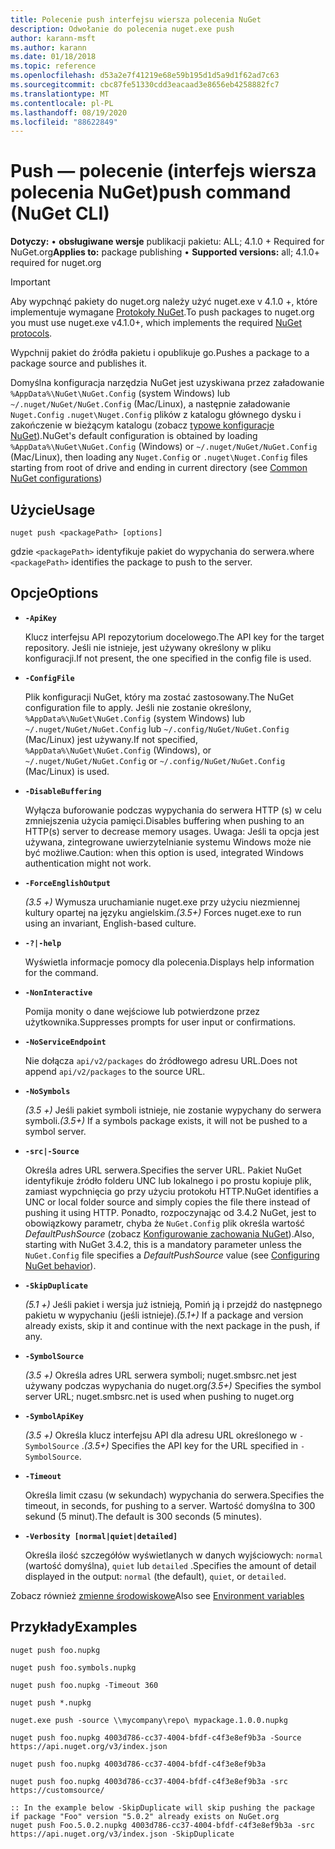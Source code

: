```yaml
---
title: Polecenie push interfejsu wiersza polecenia NuGet
description: Odwołanie do polecenia nuget.exe push
author: karann-msft
ms.author: karann
ms.date: 01/18/2018
ms.topic: reference
ms.openlocfilehash: d53a2e7f41219e68e59b195d1d5a9d1f62ad7c63
ms.sourcegitcommit: cbc87fe51330cdd3eacaad3e8656eb4258882fc7
ms.translationtype: MT
ms.contentlocale: pl-PL
ms.lasthandoff: 08/19/2020
ms.locfileid: "88622849"
---
```

# <a name="push-command-nuget-cli"></a><span data-ttu-id="9eccb-103">Push — polecenie (interfejs wiersza polecenia NuGet)</span><span class="sxs-lookup"><span data-stu-id="9eccb-103">push command (NuGet CLI)</span></span>

<span data-ttu-id="9eccb-104">**Dotyczy:** &bullet; **obsługiwane wersje** publikacji pakietu: ALL; 4.1.0 + Required for NuGet.org</span><span class="sxs-lookup"><span data-stu-id="9eccb-104">**Applies to:** package publishing &bullet; **Supported versions:** all; 4.1.0+ required for nuget.org</span></span>

> [!Important]
> <span data-ttu-id="9eccb-105">Aby wypchnąć pakiety do nuget.org należy użyć nuget.exe v 4.1.0 +, które implementuje wymagane [Protokoły NuGet](../../api/nuget-protocols.md).</span><span class="sxs-lookup"><span data-stu-id="9eccb-105">To push packages to nuget.org you must use nuget.exe v4.1.0+, which implements the required [NuGet protocols](../../api/nuget-protocols.md).</span></span>

<span data-ttu-id="9eccb-106">Wypchnij pakiet do źródła pakietu i opublikuje go.</span><span class="sxs-lookup"><span data-stu-id="9eccb-106">Pushes a package to a package source and publishes it.</span></span>

<span data-ttu-id="9eccb-107">Domyślna konfiguracja narzędzia NuGet jest uzyskiwana przez załadowanie `%AppData%\NuGet\NuGet.Config` (system Windows) lub `~/.nuget/NuGet/NuGet.Config` (Mac/Linux), a następnie załadowanie `Nuget.Config` `.nuget\Nuget.Config` plików z katalogu głównego dysku i zakończenie w bieżącym katalogu (zobacz [typowe konfiguracje NuGet](../../consume-packages/configuring-nuget-behavior.md)).</span><span class="sxs-lookup"><span data-stu-id="9eccb-107">NuGet's default configuration is obtained by loading `%AppData%\NuGet\NuGet.Config` (Windows) or `~/.nuget/NuGet/NuGet.Config` (Mac/Linux), then loading any `Nuget.Config` or `.nuget\Nuget.Config` files starting from root of drive and ending in current directory (see [Common NuGet configurations](../../consume-packages/configuring-nuget-behavior.md))</span></span>

## <a name="usage"></a><span data-ttu-id="9eccb-108">Użycie</span><span class="sxs-lookup"><span data-stu-id="9eccb-108">Usage</span></span>

```cli
nuget push <packagePath> [options]
```

<span data-ttu-id="9eccb-109">gdzie `<packagePath>` identyfikuje pakiet do wypychania do serwera.</span><span class="sxs-lookup"><span data-stu-id="9eccb-109">where `<packagePath>` identifies the package to push to the server.</span></span>

## <a name="options"></a><span data-ttu-id="9eccb-110">Opcje</span><span class="sxs-lookup"><span data-stu-id="9eccb-110">Options</span></span>

- **`-ApiKey`**

  <span data-ttu-id="9eccb-111">Klucz interfejsu API repozytorium docelowego.</span><span class="sxs-lookup"><span data-stu-id="9eccb-111">The API key for the target repository.</span></span> <span data-ttu-id="9eccb-112">Jeśli nie istnieje, jest używany określony w pliku konfiguracji.</span><span class="sxs-lookup"><span data-stu-id="9eccb-112">If not present,  the one specified in the config file is used.</span></span>

- **`-ConfigFile`**

  <span data-ttu-id="9eccb-113">Plik konfiguracji NuGet, który ma zostać zastosowany.</span><span class="sxs-lookup"><span data-stu-id="9eccb-113">The NuGet configuration file to apply.</span></span> <span data-ttu-id="9eccb-114">Jeśli nie zostanie określony, `%AppData%\NuGet\NuGet.Config` (system Windows) lub `~/.nuget/NuGet/NuGet.Config` lub `~/.config/NuGet/NuGet.Config` (Mac/Linux) jest używany.</span><span class="sxs-lookup"><span data-stu-id="9eccb-114">If not specified, `%AppData%\NuGet\NuGet.Config` (Windows), or `~/.nuget/NuGet/NuGet.Config` or `~/.config/NuGet/NuGet.Config` (Mac/Linux) is used.</span></span>

- **`-DisableBuffering`**

  <span data-ttu-id="9eccb-115">Wyłącza buforowanie podczas wypychania do serwera HTTP (s) w celu zmniejszenia użycia pamięci.</span><span class="sxs-lookup"><span data-stu-id="9eccb-115">Disables buffering when pushing to an HTTP(s) server to decrease memory usages.</span></span> <span data-ttu-id="9eccb-116">Uwaga: Jeśli ta opcja jest używana, zintegrowane uwierzytelnianie systemu Windows może nie być możliwe.</span><span class="sxs-lookup"><span data-stu-id="9eccb-116">Caution: when this option is used, integrated Windows authentication might not work.</span></span>

- **`-ForceEnglishOutput`**

  <span data-ttu-id="9eccb-117">*(3.5 +)* Wymusza uruchamianie nuget.exe przy użyciu niezmiennej kultury opartej na języku angielskim.</span><span class="sxs-lookup"><span data-stu-id="9eccb-117">*(3.5+)* Forces nuget.exe to run using an invariant, English-based culture.</span></span>

- **`-?|-help`**

  <span data-ttu-id="9eccb-118">Wyświetla informacje pomocy dla polecenia.</span><span class="sxs-lookup"><span data-stu-id="9eccb-118">Displays help information for the command.</span></span>

- **`-NonInteractive`**

  <span data-ttu-id="9eccb-119">Pomija monity o dane wejściowe lub potwierdzone przez użytkownika.</span><span class="sxs-lookup"><span data-stu-id="9eccb-119">Suppresses prompts for user input or confirmations.</span></span>

- **`-NoServiceEndpoint`**

  <span data-ttu-id="9eccb-120">Nie dołącza `api/v2/packages` do źródłowego adresu URL.</span><span class="sxs-lookup"><span data-stu-id="9eccb-120">Does not append `api/v2/packages` to the source URL.</span></span>

- **`-NoSymbols`**

  <span data-ttu-id="9eccb-121">*(3.5 +)* Jeśli pakiet symboli istnieje, nie zostanie wypychany do serwera symboli.</span><span class="sxs-lookup"><span data-stu-id="9eccb-121">*(3.5+)* If a symbols package exists, it will not be pushed to a symbol server.</span></span>

- **`-src|-Source`**

  <span data-ttu-id="9eccb-122">Określa adres URL serwera.</span><span class="sxs-lookup"><span data-stu-id="9eccb-122">Specifies the server URL.</span></span> <span data-ttu-id="9eccb-123">Pakiet NuGet identyfikuje źródło folderu UNC lub lokalnego i po prostu kopiuje plik, zamiast wypchnięcia go przy użyciu protokołu HTTP.</span><span class="sxs-lookup"><span data-stu-id="9eccb-123">NuGet identifies a UNC or local folder source and simply copies the file there instead of pushing it using HTTP.</span></span>  <span data-ttu-id="9eccb-124">Ponadto, rozpoczynając od 3.4.2 NuGet, jest to obowiązkowy parametr, chyba że `NuGet.Config` plik określa wartość *DefaultPushSource* (zobacz [Konfigurowanie zachowania NuGet](../../consume-packages/configuring-nuget-behavior.md)).</span><span class="sxs-lookup"><span data-stu-id="9eccb-124">Also, starting with NuGet 3.4.2, this is a mandatory parameter unless the `NuGet.Config` file specifies a *DefaultPushSource* value (see [Configuring NuGet behavior](../../consume-packages/configuring-nuget-behavior.md)).</span></span>

- **`-SkipDuplicate`**

  <span data-ttu-id="9eccb-125">*(5.1 +)* Jeśli pakiet i wersja już istnieją, Pomiń ją i przejdź do następnego pakietu w wypychaniu (jeśli istnieje).</span><span class="sxs-lookup"><span data-stu-id="9eccb-125">*(5.1+)* If a package and version already exists, skip it and continue with the next package in the push, if any.</span></span>

- **`-SymbolSource`**

  <span data-ttu-id="9eccb-126">*(3.5 +)* Określa adres URL serwera symboli; nuget.smbsrc.net jest używany podczas wypychania do nuget.org</span><span class="sxs-lookup"><span data-stu-id="9eccb-126">*(3.5+)* Specifies the symbol server URL; nuget.smbsrc.net is used when pushing to nuget.org</span></span>

- **`-SymbolApiKey`**

  <span data-ttu-id="9eccb-127">*(3.5 +)* Określa klucz interfejsu API dla adresu URL określonego w `-SymbolSource` .</span><span class="sxs-lookup"><span data-stu-id="9eccb-127">*(3.5+)* Specifies the API key for the URL specified in `-SymbolSource`.</span></span>

- **`-Timeout`**

  <span data-ttu-id="9eccb-128">Określa limit czasu (w sekundach) wypychania do serwera.</span><span class="sxs-lookup"><span data-stu-id="9eccb-128">Specifies the timeout, in seconds, for pushing to a server.</span></span> <span data-ttu-id="9eccb-129">Wartość domyślna to 300 sekund (5 minut).</span><span class="sxs-lookup"><span data-stu-id="9eccb-129">The default is 300 seconds (5 minutes).</span></span>

- **`-Verbosity [normal|quiet|detailed]`**

  <span data-ttu-id="9eccb-130">Określa ilość szczegółów wyświetlanych w danych wyjściowych: `normal` (wartość domyślna), `quiet` lub `detailed` .</span><span class="sxs-lookup"><span data-stu-id="9eccb-130">Specifies the amount of detail displayed in the output: `normal` (the default), `quiet`, or `detailed`.</span></span>


<span data-ttu-id="9eccb-131">Zobacz również [zmienne środowiskowe](cli-ref-environment-variables.md)</span><span class="sxs-lookup"><span data-stu-id="9eccb-131">Also see [Environment variables](cli-ref-environment-variables.md)</span></span>

## <a name="examples"></a><span data-ttu-id="9eccb-132">Przykłady</span><span class="sxs-lookup"><span data-stu-id="9eccb-132">Examples</span></span>

```cli
nuget push foo.nupkg

nuget push foo.symbols.nupkg

nuget push foo.nupkg -Timeout 360

nuget push *.nupkg

nuget.exe push -source \\mycompany\repo\ mypackage.1.0.0.nupkg

nuget push foo.nupkg 4003d786-cc37-4004-bfdf-c4f3e8ef9b3a -Source https://api.nuget.org/v3/index.json

nuget push foo.nupkg 4003d786-cc37-4004-bfdf-c4f3e8ef9b3a

nuget push foo.nupkg 4003d786-cc37-4004-bfdf-c4f3e8ef9b3a -src https://customsource/

:: In the example below -SkipDuplicate will skip pushing the package if package "Foo" version "5.0.2" already exists on NuGet.org
nuget push Foo.5.0.2.nupkg 4003d786-cc37-4004-bfdf-c4f3e8ef9b3a -src https://api.nuget.org/v3/index.json -SkipDuplicate
```
